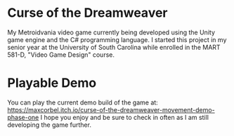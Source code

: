 # Curse of the Dreamweaver
My Metroidvania video game currently being developed using the Unity game engine and the C# programming language. I started this project in my senior year at the University of South Carolina while enrolled in the MART 581-D, "Video Game Design" course.

# Playable Demo
You can play the current demo build of the game at: https://maxcorbel.itch.io/curse-of-the-dreamweaver-movement-demo-phase-one
I hope you enjoy and be sure to check in often as I am still developing the game further.
